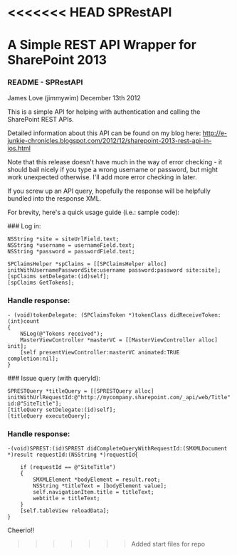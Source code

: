 <<<<<<< HEAD
SPRestAPI
=========

A Simple REST API Wrapper for SharePoint 2013
=======
### README - SPRestAPI

James Love (jimmywim)
December 13th 2012

This is a simple API for helping with authentication and calling the SharePoint REST APIs.

Detailed information about this API can be found on my blog here:
http://e-junkie-chronicles.blogspot.com/2012/12/sharepoint-2013-rest-api-in-ios.html

Note that this release doesn't have much in the way of error checking - it should bail nicely if you type a wrong username or password, but might work unexpected otherwise. I'll add more error checking in later.

If you screw up an API query, hopefully the response will be helpfully bundled into the response XML.

For brevity, here's a quick usage guide (i.e.: sample code):

### Log in:

    NSString *site = siteUrlField.text;
    NSString *username = usernameField.text;
    NSString *password = passwordField.text;
    
    SPClaimsHelper *spClaims = [[SPClaimsHelper alloc] initWithUsernamePasswordSite:username password:password site:site];
    [spClaims setDelegate:(id)self];
    [spClaims GetTokens];

### Handle response:

    - (void)tokenDelegate: (SPClaimsToken *)tokenClass didReceiveToken: (int)count
    {
        NSLog(@"Tokens received");
        MasterViewController *masterVC = [[MasterViewController alloc] init];
        [self presentViewController:masterVC animated:TRUE completion:nil];
    }



### Issue query (with queryId):

    SPRESTQuery *titleQuery = [[SPRESTQuery alloc] initWithUrlRequestId:@"http://mycompany.sharepoint.com/_api/web/Title" id:@"SiteTitle"];
    [titleQuery setDelegate:(id)self];
    [titleQuery executeQuery];



### Handle response:

    -(void)SPREST:(id)SPREST didCompleteQueryWithRequestId:(SMXMLDocument *)result requestId:(NSString *)requestId{
        
        if (requestId == @"SiteTitle")
        {
            SMXMLElement *bodyElement = result.root;
            NSString *titleText = [bodyElement value];
            self.navigationItem.title = titleText;
            webtitle = titleText;
        }
        [self.tableView reloadData];
    }


Cheerio!!
>>>>>>> Added start files for repo
